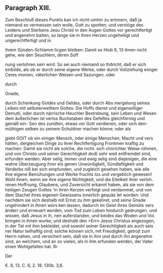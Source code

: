 

<!-- seite 336 -->
Paragraph  XIII.
----------------

Zum Beschluß dieses Punkts kan ich nicht umhin zu erinnern, daß ja niemand so vermessen sein wolle, Gott zu spotten; und vernióge des Leidens und Sterbens Jesu Christi in den Augen Gottes vor gerechtfertigt und angenehm balten, so lange sie in ihren Herzen ungeheiligt und ungerechtfertigt und in

ihrem Sünden-Schlamm licgen bleiben: Damit es Hiob 8, 13 ihnen nicht gehe, wie den Seuchlern, deren Soff

nung verlohren sein wird. So sei auch niemand so thðricht, daß er sich einbilde, als ob er durch seine eigene Werke, oder durch Vollziehung einiger Ceres monien, väterlichen Weisen und Sazungen, oder

durch

Gnade,
<!-- seite 337 -->
durch Schenkung Goldes und Geldes, oder durch Abs mergelung seines Leibes mit selbsterwelttem Gottes: Die Hoffs dienst und eigenwilliger Demutlı, oder durch närrische Heuchler Bestrebung, sein Leben und Wesen dem äußerlichen ist verlos Buchstaben des Gefeßes gleichförmig und geinäß ein- Sen des zuridten, etwas vor Gott verdienen, oder sich den- müthigen selben zu seinem Schuldner machen könne; oder als

giebt GOIT ob ein einiger Mensch, oder einige Menschen, Macht und vers hätten, dergleichen Dinge zu ihrer Rechtfertigung Frontmen kraftig zu machen: Damit sie nicht als solche, die nicht. sich chòrichter Weise rühmen, und von Christo und seiner Gerechtigkeit dod) sehr weit entfremdet sind, erfunden werden. Aber selig, immer und ewig selig sind diejenigen, die eine wahre Überzeugung ihrer eis genen Unwürdigkeit, Súndlaftigkeit und Verderbs niß bei sich empfunden, und zugleich gesehen haben, wie alle ihre eigene Bemühungen und Werke fruchts los und vergeblich gewesen! Wohl ihnen, wenn sie ihre eigene Nichtigkeit, und die Eitelkeit ihrer verloh. renen Hoffnung, Glaubens, und Zuversicht erkannt haben, als sie von dem heiligen Zeugen Gottes 'in ihren Kerzen verfolgt und verdammet, und von dem Stachel ihres eigenen Gewissens innerlich gequäs let worden: Und nachdem sie sich deshalb mit Ernst zu ihm gekehret, und seine Gnade ungehindert in ihnen würs ken lassen, dadurch im Geist ihres Gemüts vers änderr und erneuert worden, vom Tod zum Leben hindurch gedrungen, und wissen, daß Jesus in ih, nen auferstanden, und beides das Woden und Vol. bringen in ihnen wurke; und deshalb den >Errn Jesus Christus angezogen, in der Tat mit ihm bekleidet, und sowohl seiner Gerechtigkeit als auch seis ner Natur teilhaftig sind; solche können sich, mit Freudigkeit, getrojt zum Herrn nahen, und versichert sein, daß sie in ihm und durch ihn angenehm sind, an welchem, und an so vielen, als in ihm erfunden werden, der Vater einen Wohlgefallen hat. Rr

Der

 €. 8, 13.
C. 6, 2. 18.
130b. 3,6.